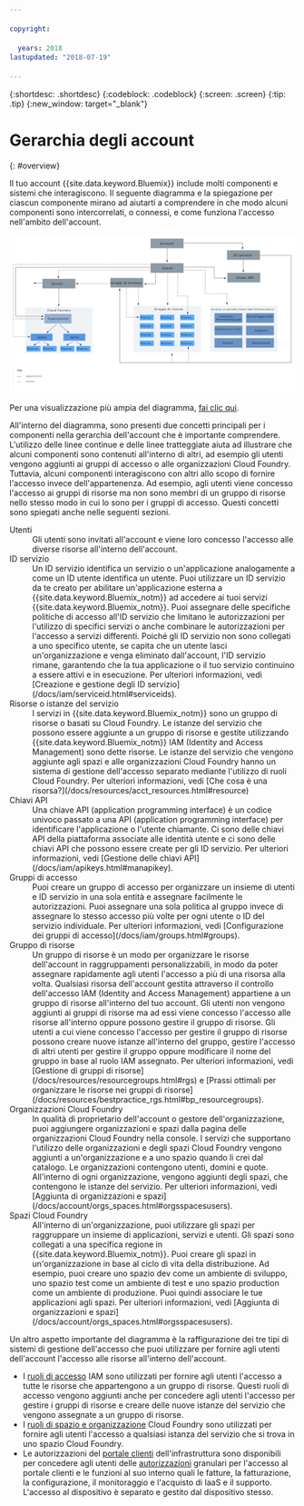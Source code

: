```yaml
---

copyright:

  years: 2018
lastupdated: "2018-07-19"

---
```


{:shortdesc: .shortdesc}
{:codeblock: .codeblock}
{:screen: .screen}
{:tip: .tip}
{:new_window: target="_blank"}

# Gerarchia degli account
{: #overview}

Il tuo account {{site.data.keyword.Bluemix}} include molti componenti e sistemi che interagiscono. Il seguente diagramma e la spiegazione per ciascun componente mirano ad aiutarti a comprendere in che modo alcuni componenti sono intercorrelati, o connessi, e come funziona l'accesso nell'ambito dell'account. 

![{{site.data.keyword.Bluemix_notm}} - diagramma dell'account](images/account_diagram.svg "{{site.data.keyword.Bluemix_notm}} - diagramma dell'account")

Per una visualizzazione più ampia del diagramma, [fai clic qui](https://console.stage1.bluemix.net/docs/api/content/account/images/account_diagram.svg).

All'interno del diagramma, sono presenti due concetti principali per i componenti nella gerarchia dell'account che è importante comprendere. L'utilizzo delle linee continue e delle linee tratteggiate aiuta ad illustrare che alcuni componenti sono contenuti all'interno di altri, ad esempio gli utenti vengono aggiunti ai gruppi di accesso o alle organizzazioni Cloud Foundry. Tuttavia, alcuni componenti interagiscono con altri allo scopo di fornire l'accesso invece dell'appartenenza. Ad esempio, agli utenti viene concesso l'accesso ai gruppi di risorse ma non sono membri di un gruppo di risorse nello stesso modo in cui lo sono per i gruppi di accesso. Questi concetti sono spiegati anche nelle seguenti sezioni.

<dl>
<dt>Utenti</dt>
<dd>Gli utenti sono invitati all'account e viene loro concesso l'accesso alle diverse risorse all'interno dell'account.</dd>
<dt>ID servizio</dt>
<dd>Un ID servizio identifica un servizio o un'applicazione analogamente a come un ID utente identifica un utente. Puoi utilizzare un ID servizio da te creato per abilitare un'applicazione esterna a {{site.data.keyword.Bluemix_notm}} ad accedere ai tuoi servizi {{site.data.keyword.Bluemix_notm}}. Puoi assegnare delle specifiche politiche di accesso all'ID servizio che limitano le autorizzazioni per l'utilizzo di specifici servizi o anche combinare le autorizzazioni per l'accesso a servizi differenti. Poiché gli ID servizio non sono collegati a uno specifico utente, se capita che un utente lasci un'organizzazione e venga eliminato dall'account, l'ID servizio rimane, garantendo che la tua applicazione o il tuo servizio continuino a essere attivi e in esecuzione. Per ulteriori informazioni, vedi [Creazione e gestione degli ID servizio](/docs/iam/serviceid.html#serviceids).</dd>
<dt>Risorse o istanze del servizio</dt>
<dd>I servizi in {{site.data.keyword.Bluemix_notm}} sono un gruppo di risorse o basati su Cloud Foundry. Le istanze del servizio che possono essere aggiunte a un gruppo di risorse e gestite utilizzando {{site.data.keyword.Bluemix_notm}} IAM (Identity and Access Management) sono dette risorse. Le istanze del servizio che vengono aggiunte agli spazi e alle organizzazioni Cloud Foundry hanno un sistema di gestione dell'accesso separato mediante l'utilizzo di ruoli Cloud Foundry. Per ulteriori informazioni, vedi [Che cosa è una risorsa?](/docs/resources/acct_resources.html#resource)</dd>
<dt>Chiavi API</dt>
<dd>Una chiave API (application programming interface) è un codice univoco passato a una API (application programming interface) per identificare l'applicazione o l'utente chiamante. Ci sono delle chiavi API della piattaforma associate alle identità utente e ci sono delle chiavi API che possono essere create per gli ID servizio. Per ulteriori informazioni, vedi [Gestione delle chiavi API](/docs/iam/apikeys.html#manapikey).</dd>
<dt>Gruppi di accesso</dt>
<dd>Puoi creare un gruppo di accesso per organizzare un insieme di utenti e ID servizio in una sola entità e assegnare facilmente le autorizzazioni. Puoi assegnare una sola politica al gruppo invece di assegnare lo stesso accesso più volte per ogni utente o ID del servizio individuale. Per ulteriori informazioni, vedi [Configurazione dei gruppi di accesso](/docs/iam/groups.html#groups).</dd>
<dt>Gruppo di risorse</dt>
<dd>Un gruppo di risorse è un modo per organizzare le risorse dell'account in raggruppamenti personalizzabili, in modo da poter assegnare rapidamente agli utenti l'accesso a più di una risorsa alla volta. Qualsiasi risorsa dell'account gestita attraverso il controllo dell'accesso IAM (Identity and Access Management) appartiene a un gruppo di risorse all'interno del tuo account. Gli utenti non vengono aggiunti ai gruppi di risorse ma ad essi viene concesso l'accesso alle risorse all'interno oppure possono gestire il gruppo di risorse. Gli utenti a cui viene concesso l'accesso per gestire il gruppo di risorse possono creare nuove istanze all'interno del gruppo, gestire l'accesso di altri utenti per gestire il gruppo oppure modificare il nome del gruppo in base al ruolo IAM assegnato. Per ulteriori informazioni, vedi [Gestione di gruppi di risorse](/docs/resources/resourcegroups.html#rgs) e [Prassi ottimali per organizzare le risorse nei gruppi di risorse](/docs/resources/bestpractice_rgs.html#bp_resourcegroups).</dd>
<dt>Organizzazioni Cloud Foundry</dt>
<dd>In qualità di proprietario dell'account o gestore dell'organizzazione, puoi aggiungere organizzazioni e spazi dalla pagina delle organizzazioni Cloud Foundry nella console. I servizi che supportano l'utilizzo delle organizzazioni e degli spazi Cloud Foundry vengono aggiunti a un'organizzazione e a uno spazio quando li crei dal catalogo. Le organizzazioni contengono utenti, domini e quote. All'interno di ogni organizzazione, vengono aggiunti degli spazi, che contengono le istanze del servizio. Per ulteriori informazioni, vedi [Aggiunta di organizzazioni e spazi](/docs/account/orgs_spaces.html#orgsspacesusers).</dd>
<dt>Spazi Cloud Foundry</dt>
<dd>All'interno di un'organizzazione, puoi utilizzare gli spazi per raggruppare un insieme di applicazioni, servizi e utenti. Gli spazi sono collegati a una specifica
regione in {{site.data.keyword.Bluemix_notm}}. Puoi creare gli spazi in un'organizzazione in base al ciclo di vita della distribuzione. Ad esempio, puoi creare uno spazio dev come un ambiente di sviluppo,
uno spazio test come un ambiente di test e uno spazio production come un ambiente di produzione. Puoi quindi associare
le tue applicazioni agli spazi. Per ulteriori informazioni, vedi [Aggiunta di organizzazioni e spazi](/docs/account/orgs_spaces.html#orgsspacesusers).</dd>
</dl>

Un altro aspetto importante del diagramma è la raffigurazione dei tre tipi di sistemi di gestione dell'accesso che puoi utilizzare per fornire agli utenti dell'account l'accesso alle risorse all'interno dell'account. 

* I [ruoli di accesso](/docs/iam/users_roles.html#iamusermanrol) IAM sono utilizzati per fornire agli utenti l'accesso a tutte le risorse che appartengono a un gruppo di risorse. Questi ruoli di accesso vengono aggiunti anche per concedere agli utenti l'accesso per gestire i gruppi di risorse e creare delle nuove istanze del servizio che vengono assegnate a un gruppo di risorse.
* I [ruoli di spazio e organizzazione](/docs/iam/cfaccess.html#cfroles) Cloud Foundry sono utilizzati per fornire agli utenti l'accesso a qualsiasi istanza del servizio che si trova in uno spazio Cloud Foundry.
* Le autorizzazioni del [portale clienti](/docs/customer-portal/cpwhatis.html#customerportal_whatisCP) dell'infrastruttura sono disponibili per concedere agli utenti delle [autorizzazioni](/docs/iam/infrastructureaccess.html#infrapermission) granulari per l'accesso al portale clienti e le funzioni al suo interno quali le fatture, la fatturazione, la configurazione, il monitoraggio e l'acquisto di IaaS e il supporto. L'accesso al dispositivo è separato e gestito dal dispositivo stesso.
